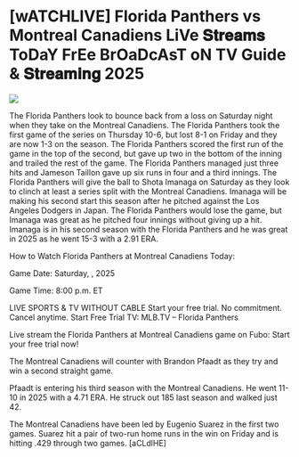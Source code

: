 # [wATCHLIVE] Florida Panthers vs Montreal Canadiens LiVe 𝐒𝐭𝐫𝐞𝐚𝐦𝐬 ToDaY FrEe BrOaDcAsT oN TV Guide & 𝐒𝐭𝐫𝐞𝐚𝐦𝐢𝐧𝐠  2025  
  
  
[![](https://i.imgur.com/qSNzIqt.png)](https://movie.rssnews.media/pXxUQONt.php)  
  
The Florida Panthers look to bounce back from a loss on Saturday night when they take on the Montreal Canadiens. The Florida Panthers took the first game of the series on Thursday 10-6, but lost 8-1 on Friday and they are now 1-3 on the season. The Florida Panthers scored the first run of the game in the top of the second, but gave up two in the bottom of the inning and trailed the rest of the game. The Florida Panthers managed just three hits and Jameson Taillon gave up six runs in four and a third innings. The Florida Panthers will give the ball to Shota Imanaga on Saturday as they look to clinch at least a series split with the Montreal Canadiens. Imanaga will be making his second start this season after he pitched against the Los Angeles Dodgers in Japan. The Florida Panthers would lose the game, but Imanaga was great as he pitched four innings without giving up a hit. Imanaga is in his second season with the Florida Panthers and he was great in 2025 as he went 15-3 with a 2.91 ERA.

How to Watch Florida Panthers at Montreal Canadiens Today:

Game Date: Saturday, , 2025

Game Time: 8:00 p.m. ET

LIVE SPORTS & TV WITHOUT CABLE
Start your free trial. No commitment. Cancel anytime.
Start Free Trial
TV: MLB.TV – Florida Panthers

Live stream the Florida Panthers at Montreal Canadiens game on Fubo: Start your free trial now!

The Montreal Canadiens will counter with Brandon Pfaadt as they try and win a second straight game.

Pfaadt is entering his third season with the Montreal Canadiens. He went 11-10 in 2025 with a 4.71 ERA. He struck out 185 last season and walked just 42.

The Montreal Canadiens have been led by Eugenio Suarez in the first two games. Suarez hit a pair of two-run home runs in the win on Friday and is hitting .429 through two games. [aCLdlHE]